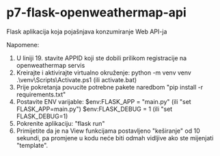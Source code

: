 # p7-flask-openweathermap-api
Flask aplikacija koja pojašnjava konzumiranje Web API-ja 

Napomene:
1. U liniji 19. stavite APPID koji ste dobili prilikom registracije na openweathermap servis
2. Kreirajte i aktivirajte virtualno okruženje:
    python -m venv venv
    .\venv\Scripts\Activate.ps1 (ili activate.bat)
3. Prije pokretanja povucite potrebne pakete naredbom "pip install -r requirements.txt"
4. Postavite ENV varijable:
    $env:FLASK_APP = "main.py" (ili "set FLASK_APP=main.py")
	$env:FLASK_DEBUG = 1 (ili "set FLASK_DEBUG=1)
5. Pokrenite aplikaciju: "flask run"
6. Primijetite da je na View funkcijama postavljeno "keširanje" od 10 sekundi, pa promjene u kodu neće biti odmah vidljive ako ste mijenjati "template".


